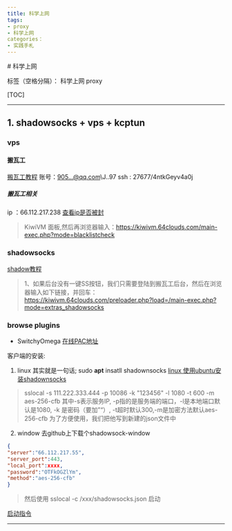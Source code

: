 ```yaml
---
title: 科学上网
tags:
- proxy
- 科学上网
categories：
- 实践手札
---
```




﻿# 科学上网

标签（空格分隔）： 科学上网 proxy 

[TOC]

---
## 1. shadowsocks + vps + kcptun
###  vps 
#### 搬瓦工
[搬瓦工教程][2] 
账号：905...@qq.com\J..97
ssh : 27677/4ntkGeyv4a0j

##### 搬瓦工相关
ip ：66.112.217.238
[查看ip是否被封](https://www.bandwagonhost.net/1983.html)
> KiwiVM 面板,然后再浏览器输入：https://kiwivm.64clouds.com/main-exec.php?mode=blacklistcheck

### shadowsocks
[shadow教程][3] 
> 1、如果后台没有一键SS按钮，我们只需要登陆到搬瓦工后台，然后在浏览器输入如下链接，并回车：
https://kiwivm.64clouds.com/preloader.php?load=/main-exec.php?mode=extras_shadowsocks

### browse plugins

- SwitchyOmega
[在线PAC地址](https://raw.githubusercontent.com/gfwlist/gfwlist/master/gfwlist.txt)

客户端的安装:
1. linux
其实就是一句话;
sudo **apt** insatll shadownsocks
[linux 使用ubuntu安装shadownsocks][4]
> sslocal -s 111.222.333.444 -p 10086 -k "123456" -l 1080 -t 600 -m aes-256-cfb
其中-s表示服务IP, -p指的是服务端的端口，-l是本地端口默认是1080, -k 是密码（要加”“）, -t超时默认300,-m是加密方法默认aes-256-cfb
为了方便使用，我们把他写到新建的json文件中 
2. window
去github上下载个shadowsock-window
```json
{
"server":"66.112.217.55",
"server_port":443,
"local_port":xxxx,
"password":"OTFkOGZlYm",
"method":"aes-256-cfb"
}
```
> 然后使用
sslocal -c /xxx/shadowsocks.json 启动

[启动指令][5]





---
[1]: https://sq.163yun.com/blog/article/173138459728207872 "利用VPS + Shadowsocks + kcptun科学上网（上篇）"
[2]: http://banwagong.jiaochengwang.top/ "搬瓦工教程"
[3]: https://blog.csdn.net/qq_4278923/article/details/80909686 "为什么打开KiwiVM面板后没有shadowsock选项?三种方法搭建SS教程！"
[4]: https://blog.csdn.net/jason_cuijiahui/article/details/79463515 "Linux下使用shadowsocks配置"
[5]: https://www.aliyun.com/jiaocheng/123836.html "Linux安装配置Shadowsocks客户端及开机自动启动 "





